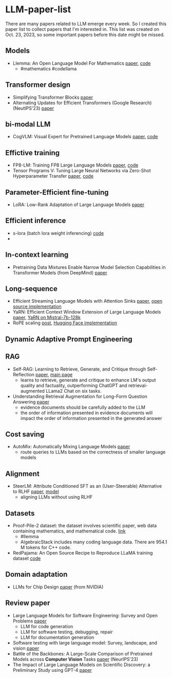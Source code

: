 # LLM-paper-list
There are many papers related to LLM emerge every week. So I created this paper list to collect papers that I'm interested in.
This list was created on Oct. 23, 2023, so some important papers before this date might be missed.

## Models
* Llemma: An Open Language Model For Mathematics [paper](https://arxiv.org/abs/2310.10631), [code](https://github.com/EleutherAI/math-lm)
    * #mathematics #codellama

## Transformer design
* Simplifying Transformer Blocks [paper](https://arxiv.org/abs/2311.01906)
* Alternating Updates for Efficient Transformers (Google Research) (NeutIPS'23) [paper](https://arxiv.org/pdf/2301.13310.pdf)

## bi-modal LLM
* CogVLM: Visual Expert for Pretrained Language Models [paper](https://arxiv.org/abs/2311.03079), [code](https://github.com/THUDM/CogVLM)

## Effictive training
* FP8-LM: Training FP8 Large Language Models [paper](https://arxiv.org/pdf/2310.18313.pdf), [code](https://azure.github.io/MS-AMP/)
* Tensor Programs V: Tuning Large Neural Networks via Zero-Shot Hyperparameter Transfer [paper](https://arxiv.org/abs/2203.03466), [code](https://github.com/microsoft/mup) 

## Parameter-Efficient fine-tuning
* LoRA: Low-Rank Adaptation of Large Language Models [paper](https://arxiv.org/pdf/2106.09685.pdf)

## Efficient inference
* s-lora (batch lora weight inferencing) [code](https://github.com/S-LoRA/S-LoRA)
* 

## In-context learning
* Pretraining Data Mixtures Enable Narrow Model Selection Capabilities in Transformer Models (from DeepMind) [paper](https://arxiv.org/abs/2311.00871)


## Long-sequence
* Efficient Streaming Language Models with Attention Sinks [paper](https://arxiv.org/abs/2309.17453), [open source implementation](https://github.com/tomaarsen/attention_sinks)
* YaRN: Efficient Context Window Extension of Large Language Models [paper](https://arxiv.org/abs/2309.00071), [YaRN on Mistral-7b-128k](https://huggingface.co/NousResearch/Yarn-Mistral-7b-128k)
* RoPE scaling [post](https://www.reddit.com/r/LocalLLaMA/comments/14mrgpr/dynamically_scaled_rope_further_increases/), [Hugging Face implementation](https://huggingface.co/docs/transformers/main/en/model_doc/llama#transformers.LlamaConfig.rope_scaling)

## Dynamic Adaptive Prompt Engineering


## RAG
* Self-RAG: Learning to Retrieve, Generate, and Critique through Self-Reflection [paper](https://arxiv.org/abs/2310.11511), [main page](https://selfrag.github.io/)
    *  learns to retrieve, generate and critique to enhance LM's output quality and factuality, outperforming ChatGPT and retrieval-augmented LLama2 Chat on six tasks.
* Understanding Retrieval Augmentation for Long-Form Question Answering [paper](https://arxiv.org/abs/2310.12150)
    * evidence documents should be carefully added to the LLM
    *  the order of information presented in evidence documents will impact the order of information presented in the generated answer

## Cost saving
* AutoMix: Automatically Mixing Language Models [paper](https://arxiv.org/abs/2310.12963)
    * route queries to LLMs based on the correctness of smaller language models

## Alignment
* SteerLM: Attribute Conditioned SFT as an (User-Steerable) Alternative to RLHF [paper](https://arxiv.org/abs/2310.05344), [model](https://huggingface.co/nvidia/SteerLM-llama2-13B)
    *  aligning LLMs without using RLHF

## Datasets
* Proof-Pile-2 dataset: the dataset involves scientific paper, web data containing mathematics, and mathematical code. [link](https://huggingface.co/datasets/EleutherAI/proof-pile-2)
    * #llemma
    * AlgebraicStack includes many coding language data. There are 954.1 M tokens for C++ code.
* RedPajama: An Open Source Recipe to Reproduce LLaMA training dataset [code](https://github.com/togethercomputer/RedPajama-Data)


## Domain adaptation
* LLMs for Chip Design [paper](https://arxiv.org/abs/2311.00176) (from NVIDIA)


## Review paper
* Large Language Models for Software Engineering: Survey and Open Problems [paper](https://arxiv.org/abs/2310.03533)
    * LLM for code generation
    * LLM for software testing, debugging, repair
    * LLM for documentation generation
* Software testing with large language model: Survey, landscape, and vision [paper](https://arxiv.org/abs/2307.07221)
* Battle of the Backbones: A Large-Scale Comparison of Pretrained Models across **Computer Vision** Tasks [paper](https://arxiv.org/pdf/2310.19909.pdf) (NeurIPS'23)
* The Impact of Large Language Models on Scientific Discovery: a Preliminary Study using GPT-4 [paper](https://arxiv.org/abs/2311.07361)
